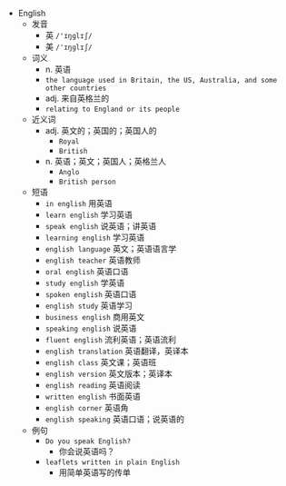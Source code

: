 - English
  - 发音
    - 英 `/'ɪŋɡlɪʃ/`
    - 美 `/'ɪŋɡlɪʃ/`
  - 词义
    - n. 英语
    - `the language used in Britain, the US, Australia, and some other countries`
    - adj. 来自英格兰的
    - `relating to England or its people`
  - 近义词
    - adj. 英文的；英国的；英国人的
      - `Royal`
      - `British`
    - n. 英语；英文；英国人；英格兰人
      - `Anglo`
      - `British person`
  - 短语
    - `in english` 用英语 
    - `learn english` 学习英语 
    - `speak english` 说英语；讲英语 
    - `learning english` 学习英语 
    - `english language` 英文；英语语言学 
    - `english teacher` 英语教师 
    - `oral english` 英语口语 
    - `study english` 学英语 
    - `spoken english` 英语口语 
    - `english study` 英语学习 
    - `business english` 商用英文 
    - `speaking english` 说英语 
    - `fluent english` 流利英语；英语流利 
    - `english translation` 英语翻译，英译本 
    - `english class` 英文课；英语班 
    - `english version` 英文版本；英译本 
    - `english reading` 英语阅读 
    - `written english` 书面英语 
    - `english corner` 英语角 
    - `english speaking` 英语口语；说英语的 
  - 例句
    - `Do you speak English?`
      - 你会说英语吗？
    - `leaflets written in plain English`
      - 用简单英语写的传单

